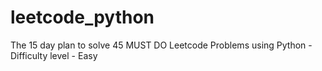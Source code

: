 # leetcode_python
The 15 day plan to solve 45 MUST DO Leetcode Problems using Python - Difficulty level - Easy

